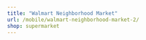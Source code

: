 ```yaml
---
title: "Walmart Neighborhood Market"
url: /mobile/walmart-neighborhood-market-2/
shop: supermarket
---
```

